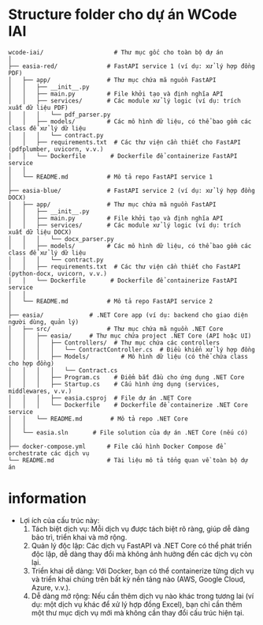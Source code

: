 # Structure folder cho dự án WCode IAI
```
wcode-iai/                    # Thư mục gốc cho toàn bộ dự án
│
├── easia-red/              # FastAPI service 1 (ví dụ: xử lý hợp đồng PDF)
│   ├── app/                # Thư mục chứa mã nguồn FastAPI
│   │   ├── __init__.py
│   │   ├── main.py         # File khởi tạo và định nghĩa API
│   │   ├── services/       # Các module xử lý logic (ví dụ: trích xuất dữ liệu PDF)
│   │   │   └── pdf_parser.py
│   │   ├── models/         # Các mô hình dữ liệu, có thể bao gồm các class để xử lý dữ liệu
│   │   │   └── contract.py
│   │   ├── requirements.txt  # Các thư viện cần thiết cho FastAPI (pdfplumber, uvicorn, v.v.)
│   │   └── Dockerfile       # Dockerfile để containerize FastAPI service
│   │
│   └── README.md           # Mô tả repo FastAPI service 1
│
├── easia-blue/             # FastAPI service 2 (ví dụ: xử lý hợp đồng DOCX)
│   ├── app/                # Thư mục chứa mã nguồn FastAPI
│   │   ├── __init__.py
│   │   ├── main.py         # File khởi tạo và định nghĩa API
│   │   ├── services/       # Các module xử lý logic (ví dụ: trích xuất dữ liệu DOCX)
│   │   │   └── docx_parser.py
│   │   ├── models/         # Các mô hình dữ liệu, có thể bao gồm các class để xử lý dữ liệu
│   │   │   └── contract.py
│   │   ├── requirements.txt  # Các thư viện cần thiết cho FastAPI (python-docx, uvicorn, v.v.)
│   │   └── Dockerfile       # Dockerfile để containerize FastAPI service
│   │
│   └── README.md           # Mô tả repo FastAPI service 2
│
├── easia/             # .NET Core app (ví dụ: backend cho giao diện người dùng, quản lý)
│   ├── src/                # Thư mục chứa mã nguồn .NET Core
│   │   ├── easia/     # Thư mục chứa project .NET Core (API hoặc UI)
│   │   │   ├── Controllers/  # Thư mục chứa các controllers
│   │   │   │   └── ContractController.cs  # Điều khiển xử lý hợp đồng
│   │   │   ├── Models/         # Mô hình dữ liệu (có thể chứa class cho hợp đồng)
│   │   │   │   └── Contract.cs
│   │   │   ├── Program.cs    # Điểm bắt đầu cho ứng dụng .NET Core
│   │   │   ├── Startup.cs    # Cấu hình ứng dụng (services, middlewares, v.v.)
│   │   │   ├── easia.csproj  # File dự án .NET Core
│   │   │   └── Dockerfile    # Dockerfile để containerize .NET Core service
│   │   └── README.md        # Mô tả repo .NET Core
│   │
│   └── easia.sln       # File solution của dự án .NET Core (nếu có)
│
├── docker-compose.yml      # File cấu hình Docker Compose để orchestrate các dịch vụ
└── README.md               # Tài liệu mô tả tổng quan về toàn bộ dự án
```

# information
- Lợi ích của cấu trúc này:
  1. Tách biệt dịch vụ: Mỗi dịch vụ được tách biệt rõ ràng, giúp dễ dàng bảo trì, triển khai và mở rộng.
  2. Quản lý độc lập: Các dịch vụ FastAPI và .NET Core có thể phát triển độc lập, dễ dàng thay đổi mà không ảnh hưởng đến
  các dịch vụ còn lại.
  3. Triển khai dễ dàng: Với Docker, bạn có thể containerize từng dịch vụ và triển khai chúng trên bất kỳ nền tảng nào
  (AWS, Google Cloud, Azure, v.v.).
  4. Dễ dàng mở rộng: Nếu cần thêm dịch vụ nào khác trong tương lai (ví dụ: một dịch vụ khác để xử lý hợp đồng Excel), bạn chỉ cần thêm một
  thư mục dịch vụ mới mà không cần thay đổi cấu trúc hiện tại.
